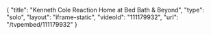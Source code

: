{
    "title": "Kenneth Cole Reaction Home at Bed Bath &amp; Beyond",
    "type": "solo",
    "layout": "iframe-static",
    "videoId": "111179932",
    "url": "\/tvpembed\/111179932"
}